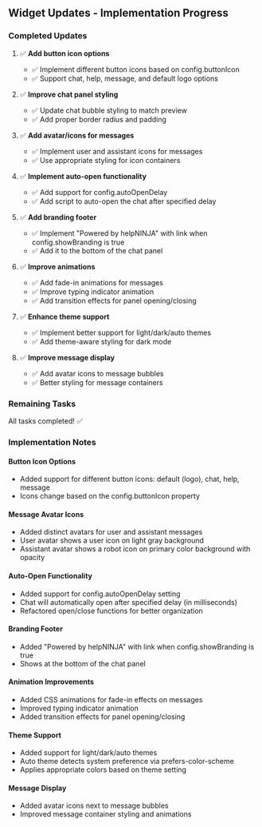 ## Widget Updates - Implementation Progress

### Completed Updates

1. ✅ **Add button icon options**
   - ✅ Implement different button icons based on config.buttonIcon
   - ✅ Support chat, help, message, and default logo options

2. ✅ **Improve chat panel styling**
   - ✅ Update chat bubble styling to match preview
   - ✅ Add proper border radius and padding

3. ✅ **Add avatar/icons for messages**
   - ✅ Implement user and assistant icons for messages
   - ✅ Use appropriate styling for icon containers

4. ✅ **Implement auto-open functionality**
   - ✅ Add support for config.autoOpenDelay
   - ✅ Add script to auto-open the chat after specified delay

5. ✅ **Add branding footer**
   - ✅ Implement "Powered by helpNINJA" with link when config.showBranding is true
   - ✅ Add it to the bottom of the chat panel

6. ✅ **Improve animations**
   - ✅ Add fade-in animations for messages
   - ✅ Improve typing indicator animation
   - ✅ Add transition effects for panel opening/closing

7. ✅ **Enhance theme support**
   - ✅ Implement better support for light/dark/auto themes
   - ✅ Add theme-aware styling for dark mode

8. ✅ **Improve message display**
   - ✅ Add avatar icons to message bubbles
   - ✅ Better styling for message containers

### Remaining Tasks

All tasks completed! ✅

### Implementation Notes

#### Button Icon Options
- Added support for different button icons: default (logo), chat, help, message
- Icons change based on the config.buttonIcon property

#### Message Avatar Icons
- Added distinct avatars for user and assistant messages
- User avatar shows a user icon on light gray background
- Assistant avatar shows a robot icon on primary color background with opacity

#### Auto-Open Functionality
- Added support for config.autoOpenDelay setting
- Chat will automatically open after specified delay (in milliseconds)
- Refactored open/close functions for better organization

#### Branding Footer
- Added "Powered by helpNINJA" with link when config.showBranding is true
- Shows at the bottom of the chat panel

#### Animation Improvements
- Added CSS animations for fade-in effects on messages
- Improved typing indicator animation
- Added transition effects for panel opening/closing

#### Theme Support
- Added support for light/dark/auto themes
- Auto theme detects system preference via prefers-color-scheme
- Applies appropriate colors based on theme setting

#### Message Display
- Added avatar icons next to message bubbles
- Improved message container styling and animations